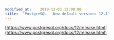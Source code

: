 ```yaml
---
modified_at:	2019-12-03 12:00:00
title:	'PostgreSQL - New default version: 12.1'
---
```


[https://www.postgresql.org/docs/12/release.html](https://www.postgresql.org/docs/12/release.html)
